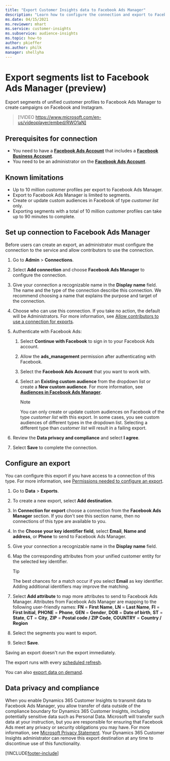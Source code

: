 ```yaml
---
title: "Export Customer Insights data to Facebook Ads Manager"
description: "Learn how to configure the connection and export to Facebook Ads Manager."
ms.date: 04/15/2021
ms.reviewer: mhart
ms.service: customer-insights
ms.subservice: audience-insights
ms.topic: how-to
author: pkieffer
ms.author: philk
manager: shellyha
---
```


# Export segments list to Facebook Ads Manager (preview)

Export segments of unified customer profiles to Facebook Ads Manager to create campaigns on Facebook and Instagram.

> [!VIDEO https://www.microsoft.com/en-us/videoplayer/embed/RWO1aN]

## Prerequisites for connection

- You need to have a [**Facebook Ads Account**](https://www.facebook.com/business/learn/lessons/step-by-step-ads-manager-account) that includes a [**Facebook Business Account**](https://business.facebook.com/).
- You need to be an administrator on the [**Facebook Ads Account**](https://www.facebook.com/business/learn/lessons/step-by-step-ads-manager-account).

## Known limitations

- Up to 10 million customer profiles per export to Facebook Ads Manager.
- Export to Facebook Ads Manager is limited to segments.
- Create or update custom audiences in Facebook of type *customer list* only.
- Exporting segments with a total of 10 million customer profiles can take up to 90 minutes to complete.

## Set up connection to Facebook Ads Manager

Before users can create an export, an administrator must configure the connection to the service and allow contributors to use the connection.

1. Go to **Admin** > **Connections**.

1. Select **Add connection** and choose **Facebook Ads Manager** to configure the connection.

1. Give your connection a recognizable name in the **Display name** field. The name and the type of the connection describe this connection. We recommend choosing a name that explains the purpose and target of the connection.

1. Choose who can use this connection. If you take no action, the default will be Administrators. For more information, see [Allow contributors to use a connection for exports](connections.md#allow-contributors-to-use-a-connection-for-exports).

1. Authenticate with Facebook Ads: 

   1. Select **Continue with Facebook** to sign in to your Facebook Ads account.

   1. Allow the **ads_management** permission after authenticating with Facebook.

   1. Select the **Facebook Ads Account** that you want to work with.

   1. Select an **Existing custom audience** from the dropdown list or create a **New custom audience**. For more information, see [**Audiences in Facebook Ads Manager**](https://www.facebook.com/business/help/744354708981227?id=2469097953376494).
      > [!NOTE]
      > You can only create or update custom audiences on Facebook of the type *customer list* with this export. In some cases, you see custom audiences of different types in the dropdown list. Selecting a different type than *customer list* will result in a failing export. 

1. Review the **Data privacy and compliance** and select **I agree**.

1. Select **Save** to complete the connection.

## Configure an export

You can configure this export if you have access to a connection of this type. For more information, see [Permissions needed to configure an export](export-destinations.md#set-up-a-new-export).

1. Go to **Data** > **Exports**.

1. To create a new export, select **Add destination**. 

1. In **Connection for export** choose a connection from the **Facebook Ads Manager** section. If you don't see this section name, then no connections of this type are available to you.

1. In the **Choose your key identifier field**, select **Email**, **Name and address**, or **Phone** to send to Facebook Ads Manager. 

1. Give your connection a recognizable name in the **Display name** field.

1. Map the corresponding attributes from your unified customer entity for the selected key identifier.
   > [!TIP]
   > The best chances for a match occur if you select **Email** as key identifier. Adding additional identifiers may improve the matching.

1. Select **Add attribute** to map more attributes to send to Facebook Ads Manager. Attributes from Facebook Ads Manager are mapping to the following user-friendly names: 
    **FN** = **First Name**, **LN** = **Last Name**, **FI** = **First Initial**, **PHONE** = **Phone**, **GEN** = **Gender**, **DOB** = **Date of birth**, **ST** = **State**, **CT** = **City**, **ZIP** = **Postal code / ZIP Code**, **COUNTRY** = **Country / Region**

1. Select the segments you want to export.

1. Select **Save**.

Saving an export doesn't run the export immediately.

The export runs with every [scheduled refresh](system.md#schedule-tab). 

You can also [export data on demand](export-destinations.md#run-exports-on-demand). 

## Data privacy and compliance

When you enable Dynamics 365 Customer Insights to transmit data to Facebook Ads Manager, you allow transfer of data outside of the compliance boundary for Dynamics 365 Customer Insights, including potentially sensitive data such as Personal Data. Microsoft will transfer such data at your instruction, but you are responsible for ensuring that Facebook Ads meet any privacy or security obligations you may have. For more information, see [Microsoft Privacy Statement](https://go.microsoft.com/fwlink/?linkid=396732).
Your Dynamics 365 Customer Insights administrator can remove this export destination at any time to discontinue use of this functionality.


[!INCLUDE[footer-include](../includes/footer-banner.md)]
